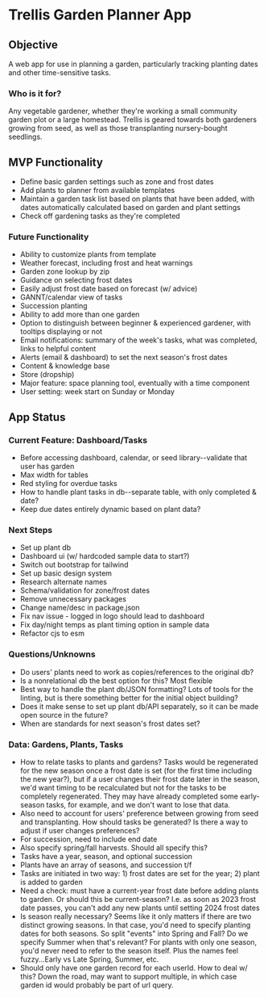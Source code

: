 # Trellis Garden Planner App

## Objective

A web app for use in planning a garden, particularly tracking planting dates and other time-sensitive tasks.

### Who is it for?

Any vegetable gardener, whether they're working a small community garden plot or a large homestead. Trellis is geared towards both gardeners growing from seed, as well as those transplanting nursery-bought seedlings.

## MVP Functionality

- Define basic garden settings such as zone and frost dates
- Add plants to planner from available templates
- Maintain a garden task list based on plants that have been added, with dates automatically calculated based on garden and plant settings
- Check off gardening tasks as they're completed

### Future Functionality

- Ability to customize plants from template
- Weather forecast, including frost and heat warnings
- Garden zone lookup by zip
- Guidance on selecting frost dates
- Easily adjust frost date based on forecast (w/ advice)
- GANNT/calendar view of tasks
- Succession planting
- Ability to add more than one garden
- Option to distinguish between beginner & experienced gardener, with tooltips displaying or not
- Email notifications: summary of the week's tasks, what was completed, links to helpful content
- Alerts (email & dashboard) to set the next season's frost dates
- Content & knowledge base
- Store (dropship)
- Major feature: space planning tool, eventually with a time component
- User setting: week start on Sunday or Monday

## App Status

### Current Feature: Dashboard/Tasks

- Before accessing dashboard, calendar, or seed library--validate that user has garden
- Max width for tables
- Red styling for overdue tasks
- How to handle plant tasks in db--separate table, with only completed & date?
- Keep due dates entirely dynamic based on plant data?

### Next Steps

- Set up plant db
- Dashboard ui (w/ hardcoded sample data to start?)
- Switch out bootstrap for tailwind
- Set up basic design system
- Research alternate names
- Schema/validation for zone/frost dates
- Remove unnecessary packages
- Change name/desc in package.json
- Fix nav issue - logged in logo should lead to dashboard
- Fix day/night temps as plant timing option in sample data
- Refactor cjs to esm

### Questions/Unknowns

- Do users' plants need to work as copies/references to the original db?
- Is a nonrelational db the best option for this? Most flexible
- Best way to handle the plant db/JSON formatting? Lots of tools for the linting, but is there something better for the initial object building?
- Does it make sense to set up plant db/API separately, so it can be made open source in the future?
- When are standards for next season's frost dates set?

### Data: Gardens, Plants, Tasks

- How to relate tasks to plants and gardens? Tasks would be regenerated for the new season once a frost date is set (for the first time including the new year?), but if a user changes their frost date later in the season, we'd want timing to be recalculated but not for the tasks to be completely regenerated. They may have already completed some early-season tasks, for example, and we don't want to lose that data.
- Also need to account for users' preference between growing from seed and transplanting. How should tasks be generated? Is there a way to adjust if user changes preferences?
- For succession, need to include end date
- Also specify spring/fall harvests. Should all specify this?
- Tasks have a year, season, and optional succession
- Plants have an array of seasons, and succession t/f
- Tasks are initiated in two way: 1) frost dates are set for the year; 2) plant is added to garden
- Need a check: must have a current-year frost date before adding plants to garden. Or should this be current-season? I.e. as soon as 2023 frost date passes, you can't add any new plants until setting 2024 frost dates
- Is season really necessary? Seems like it only matters if there are two distinct growing seasons. In that case, you'd need to specify planting dates for both seasons. So split "events" into Spring and Fall? Do we specify Summer when that's relevant? For plants with only one season, you'd never need to refer to the season itself. Plus the names feel fuzzy...Early vs Late Spring, Summer, etc.
- Should only have one garden record for each userId. How to deal w/ this? Down the road, may want to support multiple, in which case garden id would probably be part of url query.
